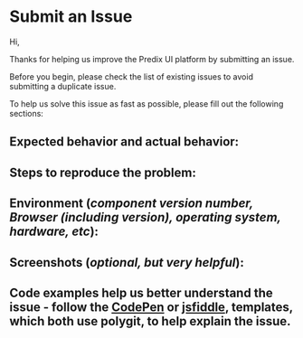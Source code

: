 # Submit an IssueHi,Thanks for helping us improve the Predix UI platform by submitting an issue.Before you begin, please check the list of existing issues to avoid submitting a duplicate issue.To help us solve this issue as fast as possible, please fill out the following sections:## Expected behavior and actual behavior:## Steps to reproduce the problem:## Environment (_component version number, Browser (including version), operating system, hardware, etc_):## Screenshots (_optional, but very helpful_):## Code examples help us better understand the issue - follow the [CodePen](http://codepen.io/mdwragg/pen/LNwmpB) or [jsfiddle](https://jsfiddle.net/Lqmcwhw0/3/), templates, which both use polygit, to help explain the issue.